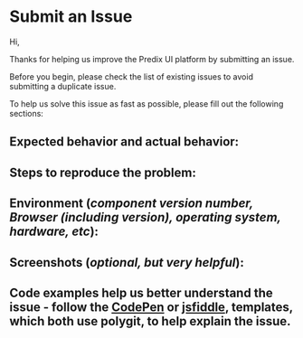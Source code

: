 # Submit an IssueHi,Thanks for helping us improve the Predix UI platform by submitting an issue.Before you begin, please check the list of existing issues to avoid submitting a duplicate issue.To help us solve this issue as fast as possible, please fill out the following sections:## Expected behavior and actual behavior:## Steps to reproduce the problem:## Environment (_component version number, Browser (including version), operating system, hardware, etc_):## Screenshots (_optional, but very helpful_):## Code examples help us better understand the issue - follow the [CodePen](http://codepen.io/mdwragg/pen/LNwmpB) or [jsfiddle](https://jsfiddle.net/Lqmcwhw0/3/), templates, which both use polygit, to help explain the issue.